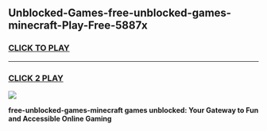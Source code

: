 
## Unblocked-Games-free-unblocked-games-minecraft-Play-Free-5887x
<h3>
<a href="https://premium76.site?title=free-unblocked-games-minecraft&ref=18A">CLICK TO PLAY</a></h3>
<hr>

<h3>
<a href="https://premium76.site?title=free-unblocked-games-minecraft&ref=18A">CLICK 2 PLAY</a>
  
</h3>

<a href="https://premium76.site?title=free-unblocked-games-minecraft&ref=18A"><img src="https://clearcache.store/games.png"></a>


**free-unblocked-games-minecraft games unblocked: Your Gateway to Fun and Accessible Online Gaming**
